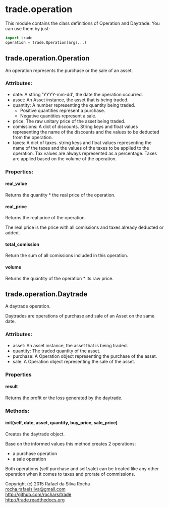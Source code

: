 # trade.operation

This module contains the class definitions of Operation and Daytrade.
You can use them by just:

```python
import trade
operation = trade.Operation(args...)
```


## trade.operation.Operation
An operation represents the purchase or the sale of an asset.

### Attributes:  
+ date: A string 'YYYY-mm-dd', the date the operation occurred.
+ asset: An Asset instance, the asset that is being traded.
+ quantity: A number representing the quantity being traded.
    - Positive quantities represent a purchase.
    - Negative quantities represent a sale.
+ price: The raw unitary price of the asset being traded.
+ comissions: A dict of discounts. String keys and float values
  representing the name of the discounts and the values
  to be deducted from the operation.
+ taxes: A dict of taxes. string keys and float values
  representing the name of the taxes and the values of the
  taxes to be applied to the operation. Tax values are always
  represented as a percentage. Taxes are applied based on the
  volume of the operation.

### Properties:

#### real_value
Returns the quantity * the real price of the operation.

#### real_price
Returns the real price of the operation.

The real price is the price with all comissions and taxes
already deducted or added.

#### total_comission
Return the sum of all comissions included in this operation.

#### volume
Returns the quantity of the operation * its raw price.


## trade.operation.Daytrade
A daytrade operation.

Daytrades are operations of purchase and sale of an Asset on
the same date.

### Attributes:
+ asset: An asset instance, the asset that is being traded.
+ quantity: The traded quantity of the asset.
+ purchase: A Operation object representing the purchase of the asset.
+ sale: A Operation object representing the sale of the asset.

### Properties

#### result
Returns the profit or the loss generated by the daytrade.

### Methods:

#### init(self, date, asset, quantity, buy_price, sale_price)
Creates the daytrade object.

Base on the informed values this method creates 2 operations:
- a purchase operation
- a sale operation

Both operations (self.purchase and self.sale) can be treated
like any other operation when it comes to taxes and prorate
of commissions.


Copyright (c) 2015 Rafael da Silva Rocha  
rocha.rafaelsilva@gmail.com  
http://github.com/rochars/trade  
http://trade.readthedocs.org  
